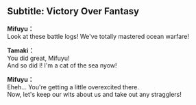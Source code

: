 # 

  
## Subtitle: Victory Over Fantasy
  
**Mifuyu：**  
Look at these battle logs! We've totally mastered ocean warfare!  
  
**Tamaki：**  
You did great, Mifuyu!  
And so did I! I'm a cat of the sea nyow!  
  
**Mifuyu：**  
Eheh... You're getting a little overexcited there.  
Now, let's keep our wits about us and take out any stragglers!  
